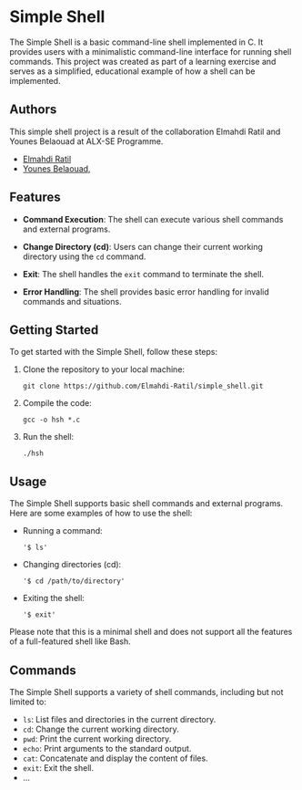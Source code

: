 # Simple Shell

The Simple Shell is a basic command-line shell implemented in C. It provides users with a minimalistic command-line interface for running shell commands. This project was created as part of a learning exercise and serves as a simplified, educational example of how a shell can be implemented.

## Authors

This simple shell project is a result of the collaboration Elmahdi Ratil and Younes Belaouad at ALX-SE Programme.

- [Elmahdi Ratil](mailto:elmahdiratildev@gmail.com)
- [Younes Belaouad,](mailto:belaouadyounes13@gmail.com)

## Features

- **Command Execution**: The shell can execute various shell commands and external programs.

- **Change Directory (cd)**: Users can change their current working directory using the `cd` command.

- **Exit**: The shell handles the `exit` command to terminate the shell.

- **Error Handling**: The shell provides basic error handling for invalid commands and situations.

## Getting Started

To get started with the Simple Shell, follow these steps:

1. Clone the repository to your local machine:

   ```shell
   git clone https://github.com/Elmahdi-Ratil/simple_shell.git
   ```

2. Compile the code:

   ```shell
   gcc -o hsh *.c
   ```

3. Run the shell:

   ```shell
   ./hsh
   ```

## Usage

The Simple Shell supports basic shell commands and external programs. Here are some examples of how to use the shell:

- Running a command:

   ```shell
   '$ ls'
   ```

- Changing directories (cd):

   ```shell
   '$ cd /path/to/directory'
   ```

- Exiting the shell:

   ```shell
   '$ exit'
   ```

Please note that this is a minimal shell and does not support all the features of a full-featured shell like Bash.

## Commands

The Simple Shell supports a variety of shell commands, including but not limited to:

- `ls`: List files and directories in the current directory.
- `cd`: Change the current working directory.
- `pwd`: Print the current working directory.
- `echo`: Print arguments to the standard output.
- `cat`: Concatenate and display the content of files.
- `exit`: Exit the shell.
- ...

